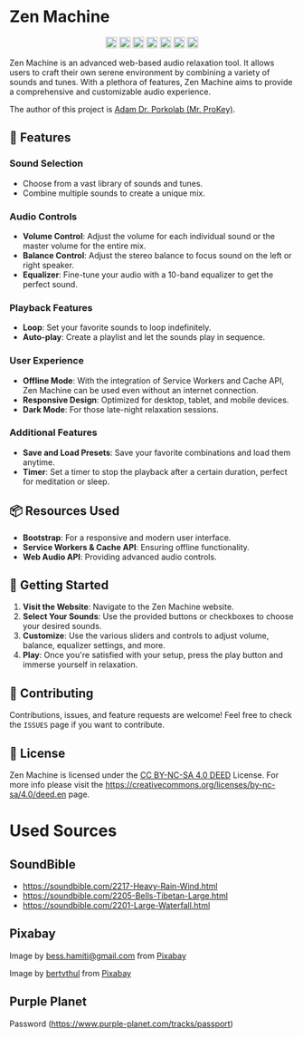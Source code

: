 # Zen Machine

<p align="center">
    <a href="https://www.typescriptlang.org/"><img height="20" src="https://img.shields.io/badge/built_with-HTML-orange.svg?logo=html5" alt="Built with HTML"></a>
    <a href="https://developer.mozilla.org/en-US/docs/Web/CSS"><img height="20" src="https://img.shields.io/badge/built_with-CSS-blue.svg?logo=css3" alt="Built with CSS"></a>
    <a href="https://developer.mozilla.org/en-US/docs/Web/JavaScript"><img height="20" src="https://img.shields.io/badge/built_with-JavaScript-yellow.svg?logo=javascript" alt="Built with JavaScript"></a>
    <a href="https://getbootstrap.com/"><img height="20" src="https://img.shields.io/badge/built_with-Bootstrap-7952b3.svg?logo=bootstrap" alt="Built with Bootstrap"></a>
    <a href="https://jquery.com/"><img height="20" src="https://img.shields.io/badge/built_with-jQuery-0769AD.svg?logo=jquery" alt="Built with jQuery"></a>
    <a href="https://code.visualstudio.com/"><img height="20" src="https://img.shields.io/badge/developed_in-VS_Code-007acc.svg?logo=visual-studio-code" alt="Developed in VS Code"></a>
    <a href="./LICENSE"><img height="20" src="https://img.shields.io/badge/license-Creative_Commons-blue.svg?logo=creative-commons" alt="License"></a>
</p>

Zen Machine is an advanced web-based audio relaxation tool. It allows users to craft their own serene environment by combining a variety of sounds and tunes. With a plethora of features, Zen Machine aims to provide a comprehensive and customizable audio experience.

The author of this project is [Adam Dr. Porkolab (Mr. ProKey)](www.prokey.dev).

## 🌟 Features

### Sound Selection

- Choose from a vast library of sounds and tunes.
- Combine multiple sounds to create a unique mix.

### Audio Controls

- **Volume Control**: Adjust the volume for each individual sound or the master volume for the entire mix.
- **Balance Control**: Adjust the stereo balance to focus sound on the left or right speaker.
- **Equalizer**: Fine-tune your audio with a 10-band equalizer to get the perfect sound.

### Playback Features

- **Loop**: Set your favorite sounds to loop indefinitely.
- **Auto-play**: Create a playlist and let the sounds play in sequence.

### User Experience

- **Offline Mode**: With the integration of Service Workers and Cache API, Zen Machine can be used even without an internet connection.
- **Responsive Design**: Optimized for desktop, tablet, and mobile devices.
- **Dark Mode**: For those late-night relaxation sessions.

### Additional Features

- **Save and Load Presets**: Save your favorite combinations and load them anytime.
- **Timer**: Set a timer to stop the playback after a certain duration, perfect for meditation or sleep.

## 📦 Resources Used

- **Bootstrap**: For a responsive and modern user interface.
- **Service Workers & Cache API**: Ensuring offline functionality.
- **Web Audio API**: Providing advanced audio controls.

## 🚀 Getting Started

1. **Visit the Website**: Navigate to the Zen Machine website.
2. **Select Your Sounds**: Use the provided buttons or checkboxes to choose your desired sounds.
3. **Customize**: Use the various sliders and controls to adjust volume, balance, equalizer settings, and more.
4. **Play**: Once you're satisfied with your setup, press the play button and immerse yourself in relaxation.

## 🤝 Contributing

Contributions, issues, and feature requests are welcome! Feel free to check the `ISSUES` page if you want to contribute.

## 📜 License

Zen Machine is licensed under the [CC BY-NC-SA 4.0 DEED](https://creativecommons.org/licenses/by-nc-sa/4.0/deed.en) License. For more info please visit the https://creativecommons.org/licenses/by-nc-sa/4.0/deed.en page.

# Used Sources

## SoundBible

- https://soundbible.com/2217-Heavy-Rain-Wind.html
- https://soundbible.com/2205-Bells-Tibetan-Large.html
- https://soundbible.com/2201-Large-Waterfall.html

## Pixabay

Image by <a href="https://pixabay.com/users/bessi-909086/?utm_source=link-attribution&utm_medium=referral&utm_campaign=image&utm_content=736885">bess.hamiti@gmail.com</a> from <a href="https://pixabay.com//?utm_source=link-attribution&utm_medium=referral&utm_campaign=image&utm_content=736885">Pixabay</a>

Image by <a href="https://pixabay.com/users/bertvthul-1134851/?utm_source=link-attribution&utm_medium=referral&utm_campaign=image&utm_content=815297">bertvthul</a> from <a href="https://pixabay.com//?utm_source=link-attribution&utm_medium=referral&utm_campaign=image&utm_content=815297">Pixabay</a>

## Purple Planet

Password (https://www.purple-planet.com/tracks/passport)
